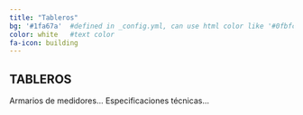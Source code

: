 ```yaml
---
title: "Tableros"
bg: '#1fa67a'  #defined in _config.yml, can use html color like '#0fbfcf'
color: white   #text color
fa-icon: building
---
```


## TABLEROS

Armarios de medidores...
Especificaciones técnicas...
